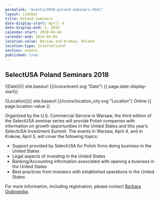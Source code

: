 ```yaml
--- 
permalink: "events/2018-poland-seminars.html" 
layout: sidebar 
title: Poland Seminars
date-display-start: April 4
date-display-end: 5, 2018
calendar-start: 2018-04-04
calendar-end: 2018-04-05
location-value: Warsaw and Krakow, Poland
location-type: International
section: events 
published: true 
--- 
```


## SelectUSA Poland Seminars 2018

![Date]({{ site.baseurl }}/icons/event.svg "Date") {{ page.date-display-start}}

![Location]({{ site.baseurl }}/icons/location_city.svg "Location") Online {{ page.location-value }}

Organized by the U.S. Commercial Service in Warsaw, the third edition of the SelectUSA seminar series will provide Polish companies with information on growth opportunities in the United States and this year’s SelectUSA Investment Summit. The events in Warsaw, April 4, and in Krakow, April 5, will cover the following topics: 

*	Support provided by SelectUSA for Polish firms doing business in the United States
*	Legal aspects of investing in the United States
*	Banking/Accounting information associated with opening a business in the United States
*	Best practices from investors with established operations in the United States 

For more information, including registration, please contact [Barbara Grabowska](mailto:mailto:barbara.grabowska@trade.gov).
